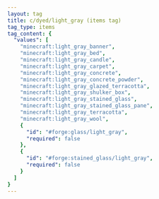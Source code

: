 ```yaml
---
layout: tag
title: c/dyed/light_gray (items tag)
tag_type: items
tag_content: {
  "values": [
    "minecraft:light_gray_banner",
    "minecraft:light_gray_bed",
    "minecraft:light_gray_candle",
    "minecraft:light_gray_carpet",
    "minecraft:light_gray_concrete",
    "minecraft:light_gray_concrete_powder",
    "minecraft:light_gray_glazed_terracotta",
    "minecraft:light_gray_shulker_box",
    "minecraft:light_gray_stained_glass",
    "minecraft:light_gray_stained_glass_pane",
    "minecraft:light_gray_terracotta",
    "minecraft:light_gray_wool",
    {
      "id": "#forge:glass/light_gray",
      "required": false
    },
    {
      "id": "#forge:stained_glass/light_gray",
      "required": false
    }
  ]
}
---
```


